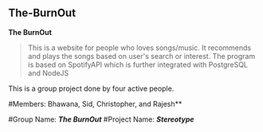 ## The-BurnOut
**The BurnOut**
> This is a website for people who loves songs/music.
> It recommends and plays the songs based on user's search or interest.
> The program is based on SpotifyAPI which is further integrated with PostgreSQL and NodeJS

This is a group project done by four active people.


#Members: Bhawana, Sid, Christopher, and Rajesh**

#Group Name: **_The BurnOut_**
#Project Name: **_Stereotype_**



